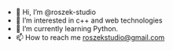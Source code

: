 - 👋 Hi, I’m @roszek-studio
- 👀 I’m interested in c++ and web technologies
- 🌱 I’m currently learning Python.
- 📫 How to reach me roszekstudio@gmail.com

<!---
roszek-studio/roszek-studio is a ✨ special ✨ repository because its `README.md` (this file) appears on your GitHub profile.
You can click the Preview link to take a look at your changes.
--->
